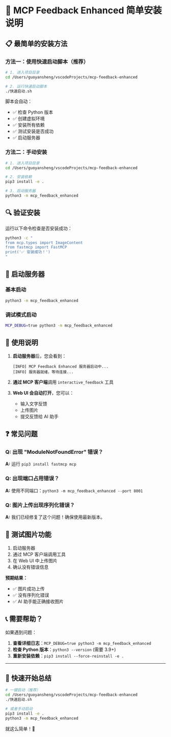# 🚀 MCP Feedback Enhanced 简单安装说明

## 📋 最简单的安装方法

### 方法一：使用快速启动脚本（推荐）

```bash
# 1. 进入项目目录
cd /Users/guoyansheng/vscodeProjects/mcp-feedback-enhanced

# 2. 运行快速启动脚本
./快速启动.sh
```

脚本会自动：
- ✅ 检查 Python 版本
- ✅ 创建虚拟环境
- ✅ 安装所有依赖
- ✅ 测试安装是否成功
- ✅ 启动服务器

### 方法二：手动安装

```bash
# 1. 进入项目目录
cd /Users/guoyansheng/vscodeProjects/mcp-feedback-enhanced

# 2. 安装依赖
pip3 install -e .

# 3. 启动服务器
python3 -m mcp_feedback_enhanced
```

## 🔍 验证安装

运行以下命令检查是否安装成功：

```bash
python3 -c "
from mcp.types import ImageContent
from fastmcp import FastMCP
print('✅ 安装成功！')
"
```

## 🚀 启动服务器

### 基本启动
```bash
python3 -m mcp_feedback_enhanced
```

### 调试模式启动
```bash
MCP_DEBUG=true python3 -m mcp_feedback_enhanced
```

## 📱 使用说明

1. **启动服务器**后，您会看到：
   ```
   [INFO] MCP Feedback Enhanced 服务器启动中...
   [INFO] 服务器就绪，等待连接...
   ```

2. **通过 MCP 客户端**调用 `interactive_feedback` 工具

3. **Web UI 会自动打开**，您可以：
   - 输入文字反馈
   - 上传图片
   - 提交反馈给 AI 助手

## ❓ 常见问题

### Q: 出现 "ModuleNotFoundError" 错误？
**A:** 运行 `pip3 install fastmcp mcp`

### Q: 出现端口占用错误？
**A:** 使用不同端口：`python3 -m mcp_feedback_enhanced --port 8001`

### Q: 图片上传出现序列化错误？
**A:** 我们已经修复了这个问题！确保使用最新版本。

## 🎯 测试图片功能

1. 启动服务器
2. 通过 MCP 客户端调用工具
3. 在 Web UI 中上传图片
4. 确认没有错误信息

**预期结果：**
- ✅ 图片成功上传
- ✅ 没有序列化错误
- ✅ AI 助手能正确接收图片

## 📞 需要帮助？

如果遇到问题：

1. **查看详细日志**：`MCP_DEBUG=true python3 -m mcp_feedback_enhanced`
2. **检查 Python 版本**：`python3 --version` (需要 3.9+)
3. **重新安装依赖**：`pip3 install --force-reinstall -e .`

---

## 🎉 快速开始总结

```bash
# 一键启动（推荐）
cd /Users/guoyansheng/vscodeProjects/mcp-feedback-enhanced
./快速启动.sh

# 或者手动启动
pip3 install -e .
python3 -m mcp_feedback_enhanced
```

就这么简单！🚀
